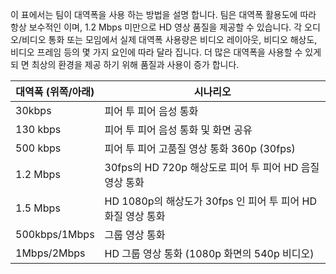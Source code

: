 이 표에서는 팀이 대역폭을 사용 하는 방법을 설명 합니다. 팀은 대역폭 활용도에 따라 항상 보수적인 이며, 1.2 Mbps 미만으로 HD 영상 품질을 제공할 수 있습니다. 각 오디오/비디오 통화 또는 모임에서 실제 대역폭 사용량은 비디오 레이아웃, 비디오 해상도, 비디오 프레임 등의 몇 가지 요인에 따라 달라 집니다. 더 많은 대역폭을 사용할 수 있게 되 면 최상의 환경을 제공 하기 위해 품질과 사용이 증가 합니다.


|대역폭 (위쪽/아래) |시나리오 |
|---|---|
|30kbps |피어 투 피어 음성 통화 |
|130 kbps |피어 투 피어 음성 통화 및 화면 공유 |
|500 kbps |피어 투 피어 고품질 영상 통화 360p (30fps) |
|1.2 Mbps |30fps의 HD 720p 해상도로 피어 투 피어 HD 음질 영상 통화 |
|1.5 Mbps |HD 1080p의 해상도가 30fps 인 피어 투 피어 HD 화질 영상 통화 |
|500kbps/1Mbps |그룹 영상 통화 |
|1Mbps/2Mbps |HD 그룹 영상 통화 (1080p 화면의 540p 비디오) |
